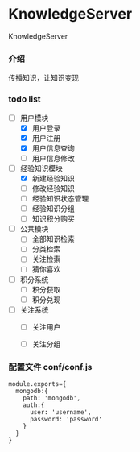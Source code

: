 # KnowledgeServer
KnowledgeServer

### 介绍
传播知识，让知识变现

### todo list
- [ ] 用户模块
    - [x] 用户登录
    - [x] 用户注册
    - [x] 用户信息查询
    - [ ] 用户信息修改
- [ ] 经验知识模块
    - [x] 新建经验知识
    - [ ] 修改经验知识
    - [ ] 经验知识状态管理
    - [ ] 经验知识分组
    - [ ] 知识积分购买
- [ ] 公共模块
    - [ ] 全部知识检索
    - [ ] 分类检索
    - [ ] 关注检索
    - [ ] 猜你喜欢
- [ ] 积分系统
    - [ ] 积分获取
    - [ ] 积分兑现
- [ ] 关注系统
    - [ ] 关注用户
    - [ ] 关注分组
      
    
### 配置文件 conf/conf.js

```
module.exports={
  mongodb:{
    path: 'mongodb',
    auth:{
      user: 'username',
      password: 'password'
    }
  }
}
```
